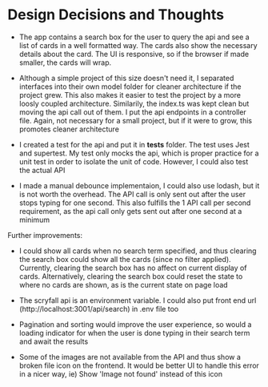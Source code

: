 # Design Decisions and Thoughts

- The app contains a search box for the user to query the api and see a list of cards in a well formatted way. The cards also show the necessary details about the card. The UI is responsive, so if the browser if made smaller, the cards will wrap.

- Although a simple project of this size doesn't need it, I separated interfaces into their own model folder for cleaner architecture if the project grew. This also makes it easier to test the project by a more loosly coupled architecture. Similarily, the index.ts was kept clean but moving the api call out of them. I put the api endpoints in a controller file. Again, not necessary for a small project, but if it were to grow, this promotes cleaner architecture

- I created a test for the api and put it in __tests__ folder. The test uses Jest and supertest. My test only mocks the api, which is proper practice for a unit test in order to isolate the unit of code. However, I could also test the actual API

- I made a manual debounce implementaion, I could also use lodash, but it is not worth the overhead. The API call is only sent out after the user stops typing for one second. This also fulfills the 1 API call per second requirement, as the api call only gets sent out after one second at a minimum



Further improvements:

- I could show all cards when no search term specified, and thus clearing the search box could show all the cards (since no filter applied). Currently, clearing the search box has no affect on current display of cards. Alternatively, clearing the search box could reset the state to where no cards are shown, as is the current state on page load

- The scryfall api is an environment variable. I could also put front end url (http://localhost:3001/api/search) in .env file too

- Pagination and sorting would improve the user experience, so would a loading indicator for when the user is done typing in their search term and await the results

- Some of the images are not available from the API and thus show a broken file icon on the frontend. It would be better UI to handle this error in a nicer way, ie) Show 'Image not found' instead of this icon